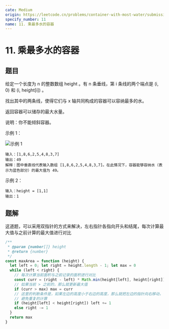 ```yaml
---
cate: Medium
origin: https://leetcode.cn/problems/container-with-most-water/submissions/
specify_number: 11
name: 11. 乘最多水的容器
---
```


# 11. 乘最多水的容器

## 题目

给定一个长度为 n 的整数数组 height 。有 n 条垂线，第 i 条线的两个端点是 (i, 0) 和 (i, height[i]) 。

找出其中的两条线，使得它们与 x 轴共同构成的容器可以容纳最多的水。

返回容器可以储存的最大水量。

说明：你不能倾斜容器。


示例 1：

![示例 1](https://aliyun-lc-upload.oss-cn-hangzhou.aliyuncs.com/aliyun-lc-upload/uploads/2018/07/25/question_11.jpg)

```
输入：[1,8,6,2,5,4,8,3,7]
输出：49 
解释：图中垂直线代表输入数组 [1,8,6,2,5,4,8,3,7]。在此情况下，容器能够容纳水（表示为蓝色部分）的最大值为 49。
```

示例 2：

```
输入：height = [1,1]
输出：1
```

## 题解

这道题，可以采用双指针的方式来解决，左右指针各指向开头和结尾，每次计算最大值与之前计算的最大值进行对比

```js
/**
 * @param {number[]} height
 * @return {number}
 */
const maxArea = function (height) {
  let left = 0; let right = height.length - 1; let max = 0
  while (left < right) {
    // 每次计算当前面积与之前记录的面积进行对比
    const curr = (right - left) * Math.min(height[left], height[right])
    // 如果当前 > 之前的，那么就更新最大值
    if (curr > max) max = curr
    // 这里的判断条件是，如果左边的高度小于右边的高度，那么就把左边的指针向右移动，否则把右边的指针向左移动
    // 避免重复的计算
    if (height[left] < height[right]) left += 1
    else right -= 1
  }
  return max
}
```